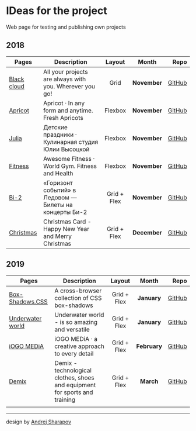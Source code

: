 # IDeas for the project

Web page for testing and publishing own projects

## 2018

| Pages | Description | Layout | Month | Repo |
|---|---|:-:|:-:|--:|
| [Black cloud][1] | All your projects are always with you. Wherever you go! | Grid |**November**| [GitHub][git1] |
| [Apricot][2] | Apricot · In any form and anytime. Fresh Apricots | Flexbox |**November**| [GitHub][git2] |
| [Julia][3] | Детские праздники · Кулинарная студия Юлии Высоцкой | Flexbox |**November**| [GitHub][git3] |
| [Fitness][4] | Awesome Fitness · World Gym. Fitness and Health | Flexbox |**November**| [GitHub][git4] |
| [Bi-2][5] | «Горизонт событий» в Ледовом — Билеты на концерты Би-2 | Grid + Flex |**November**| [GitHub][git5] |
| [Christmas][6] | Christmas Card - Happy New Year and Merry Christmas | Grid + Flex |**December**| [GitHub][git6] |

## 2019

| Pages | Description | Layout |  Month | Repo |
|---|---|:-:|:-:|--:|
| [Box-Shadows.CSS][7] | A cross-browser collection of CSS box-shadows | Grid + Flex |**January**| [GitHub][git7] |
| [Underwater world][8] | Underwater world - is so amazing and versatile | Grid + Flex |**January**| [GitHub][git8] |
| [iOGO MEDiA][9] | iOGO MEDiA · a creative approach to every detail | Grid + Flex |**February**| [GitHub][git9] |
| [Demix][10] | Demix - technological clothes, shoes and equipment for sports and training | Grid + Flex |**March**| [GitHub][git10] |
|  |  |  |  |  |

---

design by [Andrej Sharapov][designer]

[designer]: https://twitter.com/andrejsharapov "Andrej Sharapov"

[1]: https://andrejsharapov.github.io/black-cloud/ "Black cloud · All your projects are always with you. Wherever you go!"
[git1]: https://github.com/andrejsharapov/andrejsharapov.github.io/tree/master/black-cloud
[2]: https://andrejsharapov.github.io/apricot/ "Apricot · In any form and anytime. Fresh Apricots"
[git2]: https://github.com/andrejsharapov/andrejsharapov.github.io/tree/master/apricot
[3]: https://andrejsharapov.github.io/julia/ "Кулинарная студия Юлии Высоцкой: мастер-классы, готовим с поваром, быстрые мастер-классы"
[git3]: https://github.com/andrejsharapov/andrejsharapov.github.io/tree/master/julia
[4]: https://andrejsharapov.github.io/fitness/ "Awesome Fitness · World Gym | Fitness and Health"
[git4]: https://github.com/andrejsharapov/andrejsharapov.github.io/tree/master/fitness
[5]: https://andrejsharapov.github.io/bi-2/ "Awesome Fitness · World Gym | Fitness and Health"
[git5]: https://github.com/andrejsharapov/andrejsharapov.github.io/tree/master/bi-2
[6]: https://andrejsharapov.github.io/new_year/ "New Year - Новогодняя открытка"
[git6]: https://github.com/andrejsharapov/andrejsharapov.github.io/tree/master/new_year
[7]: https://madeas.github.io/box-shadows/ "A cross-browser collection of CSS box-shadows"
[git7]: https://github.com/madeas/box-shadows.css
[8]: https://andrejsharapov.github.io/aqua/ "Underwater world - is so amazing and versatile"
[git8]: https://github.com/andrejsharapov/andrejsharapov.github.io/tree/master/aqua
[9]: https://andrejsharapov.github.io/iogo/ "iOGO MEDiA · a creative approach to every detail"
[git9]: https://github.com/andrejsharapov/andrejsharapov.github.io/tree/master/iogo
[10]: https://andrejsharapov.github.io/sport/ "Demix - technological clothes, shoes and equipment for sports and training"
[git10]: https://github.com/andrejsharapov/andrejsharapov.github.io/tree/master/sport

